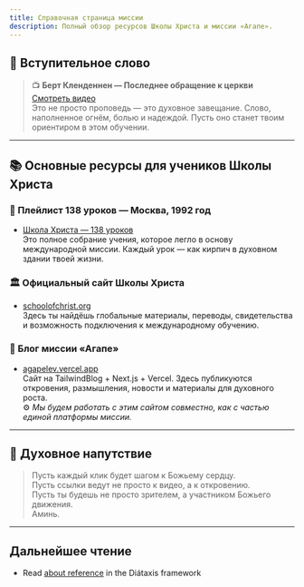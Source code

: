 ```yaml
---
title: Справочная страница миссии
description: Полный обзор ресурсов Школы Христа и миссии «Агапе».
---
```


## 🎥 Вступительное слово

> 📺 **Берт Кленденнен — Последнее обращение к церкви**  
> [Смотреть видео](https://www.youtube.com/watch?v=OwkvylxOGOY)  
> Это не просто проповедь — это духовное завещание. Слово, наполненное огнём, болью и надеждой. Пусть оно станет твоим ориентиром в этом обучении.

---

## 📚 Основные ресурсы для учеников Школы Христа

### 🔗 Плейлист 138 уроков — Москва, 1992 год
- [Школа Христа — 138 уроков](https://www.youtube.com/watch?v=CqXtkPPj__s&list=PLkBM5Bc0xJbnkwX6WCPrwXBpxJb7kd6s9)  
  Это полное собрание учения, которое легло в основу международной миссии. Каждый урок — как кирпич в духовном здании твоей жизни.

### 🏛️ Официальный сайт Школы Христа
- [schoolofchrist.org](https://www.schoolofchrist.org)  
  Здесь ты найдёшь глобальные материалы, переводы, свидетельства и возможность подключения к международному обучению.

### 📝 Блог миссии «Агапе»
- [agapelev.vercel.app](https://agapelev.vercel.app)  
  Сайт на TailwindBlog + Next.js + Vercel. Здесь публикуются откровения, размышления, новости и материалы для духовного роста.  
  ⚙️ *Мы будем работать с этим сайтом совместно, как с частью единой платформы миссии.*

---

## 🙌 Духовное напутствие

> Пусть каждый клик будет шагом к Божьему сердцу.  
> Пусть ссылки ведут не просто к видео, а к откровению.  
> Пусть ты будешь не просто зрителем, а участником Божьего движения.  
> Аминь.

---

## Дальнейшее чтение

- Read [about reference](https://diataxis.fr/reference/) in the Diátaxis framework

